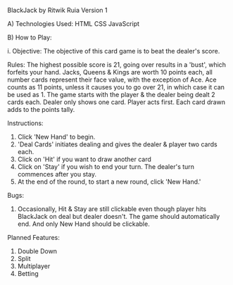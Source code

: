 BlackJack by Ritwik Ruia Version 1

A) Technologies Used:
HTML
CSS
JavaScript

B) How to Play:

i. Objective:
The objective of this card game is to beat the dealer's score.

Rules:
The highest possible score is 21, going over results in a 'bust', which forfeits your hand.
Jacks, Queens & Kings are worth 10 points each, all number cards represent their face value, with the exception of Ace.
Ace counts as 11 points, unless it causes you to go over 21, in which case it can be used as 1.
The game starts with the player & the dealer being dealt 2 cards each. Dealer only shows one card. Player acts first. Each card drawn adds to the points tally.

Instructions:
1. Click 'New Hand' to begin.
2. 'Deal Cards' initiates dealing and gives the dealer & player two cards each.
3. Click on 'Hit' if you want to draw another card
4. Click on 'Stay' if you wish to end your turn. The dealer's turn commences after you stay.
5. At the end of the round, to start a new round, click 'New Hand.'

Bugs: 
1. Occasionally, Hit & Stay are still clickable even though player hits BlackJack on deal but dealer doesn't. The game should automatically end. And only New Hand should be clickable.

Planned Features:
1. Double Down
2. Split
3. Multiplayer
4. Betting
